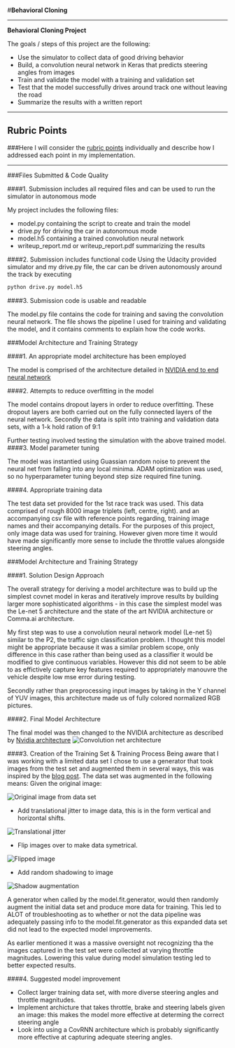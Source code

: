 #**Behavioral Cloning** 

---

**Behavioral Cloning Project**

The goals / steps of this project are the following:
* Use the simulator to collect data of good driving behavior
* Build, a convolution neural network in Keras that predicts steering angles from images
* Train and validate the model with a training and validation set
* Test that the model successfully drives around track one without leaving the road
* Summarize the results with a written report

---

## Rubric Points
###Here I will consider the [rubric points](https://review.udacity.com/#!/rubrics/432/view) individually and describe how I addressed each point in my implementation.  

---
###Files Submitted & Code Quality

####1. Submission includes all required files and can be used to run the simulator in autonomous mode

My project includes the following files:
* model.py containing the script to create and train the model
* drive.py for driving the car in autonomous mode
* model.h5 containing a trained convolution neural network 
* writeup_report.md or writeup_report.pdf summarizing the results

####2. Submission includes functional code
Using the Udacity provided simulator and my drive.py file, the car can be driven autonomously around the track by executing 
```sh
python drive.py model.h5
```

####3. Submission code is usable and readable

The model.py file contains the code for training and saving the convolution neural network. The file shows the pipeline I used for training and validating the model, and it contains comments to explain how the code works.

###Model Architecture and Training Strategy

####1. An appropriate model architecture has been employed

The model is comprised of the architecture detailed in [NVIDIA end to end neural network](https://images.nvidia.com/content/tegra/automotive/images/2016/solutions/pdf/end-to-end-dl-using-px.pdf)


####2. Attempts to reduce overfitting in the model

The model contains dropout layers in order to reduce overfitting. 
These dropout layers are both carried out on the fully connected layers of the neural network.
Secondly the data is split into training and validation data sets, with a 1-k hold ration of 9:1

Further testing involved testing the simulation with the above trained model.
####3. Model parameter tuning

The model was instantied using Guassian random noise to prevent the neural net from falling into any local minima.
ADAM optimization was used, so no hyperparameter tuning beyond step size required fine tuning.

####4. Appropriate training data

The test data set provided for the 1st race track was used. This data comprised of rough 8000 image triplets (left, centre, right).
and an accompanying csv file with reference points regarding, training image names and their accompanying details. For the purposes of this project, only image data was used for training. However given more time it would have made significantly more sense to include the throttle values alongside steering angles. 

###Model Architecture and Training Strategy

####1. Solution Design Approach

The overall strategy for deriving a model architecture was to build up the simplest covnet model in keras and iteratively improve results by building larger more sophisticated algorithms - in this case the simplest model was the Le-net 5 architecture and the state of the art NVIDIA architecture or Comma.ai architecture.

My first step was to use a convolution neural network model (Le-net 5) similar to the P2, the traffic sign classification problem. I thought this model might be appropriate because it was a similar problem scope, only difference in this case rather than being used as a classifier it would be modified to give continuous variables. However this did not seem to be able to as effictively capture key features required to appropriately manouvre the vehicle despite low mse error during testing.

Secondly rather than preprocessing input images by taking in the Y channel of YUV images, this architecture made us of fully colored normalized RGB pictures.

####2. Final Model Architecture

The final model was then changed to the NVIDIA architecture as described by [Nvidia architecture](https://images.nvidia.com/content/tegra/automotive/images/2016/solutions/pdf/end-to-end-dl-using-px.pdf)
![Convolution net architecture](architecture.png)

####3. Creation of the Training Set & Training Process
Being aware that I was working with a limited data set I chose to use a generator that took images from the test set and augmented them in several ways, this was inspired by the [blog post](https://blog.keras.io/building-powerful-image-classification-models-using-very-little-data.html). The data set was augmented in the following means:
Given the original image:

![Original image from data set](original_image.png)

* Add  translational jitter to image data, this is in the form vertical and horizontal shifts.

![Translational jitter](translated_aug_image.png)

* Flip images over to make data symetrical. 

![Flipped image](horizontal_flip_aug_image.png)

* Add random shadowing to image

![Shadow augmentation](brightness_aug_image.png)

A generator when called by the model.fit.generator, would then randomly augment the initial data set and produce more data for training. This led to ALOT of troubleshooting as to whether or not the data pipeline was adequately passing info to the model.fit.generator as this expanded data set did not lead to the expected model improvements.

As earlier mentioned it was a massive oversight not recognizing tha the images captured in the test set were collected at varying throttle magnitudes. Lowering this value during model simulation testing led to better expected results.

####4. Suggested model improvement
* Collect larger training data set, with more diverse steering angles and throttle magnitudes.
* Implement archicture that takes throttle, brake and steering labels given an image: this makes the model more effective at
determing the correct steering angle
* Look into using a CovRNN architecture which is probably significantly more effective at capturing adequate steering angles.
